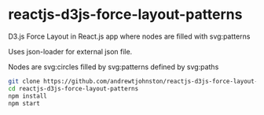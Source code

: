 # reactjs-d3js-force-layout-patterns
D3.js Force Layout in React.js app where nodes are filled with svg:patterns

Uses json-loader for external json file.

Nodes are svg:circles filled by svg:patterns defined by svg:paths

```bash
git clone https://github.com/andrewtjohnston/reactjs-d3js-force-layout-patterns
cd reactjs-d3js-force-layout-patterns
npm install
npm start
```
